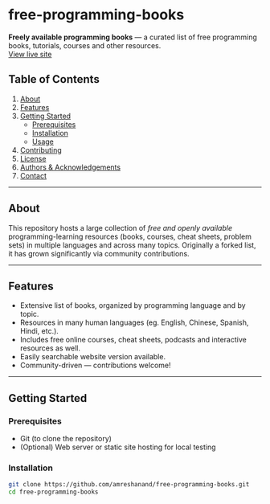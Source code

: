 # free-programming-books

**Freely available programming books** — a curated list of free programming books, tutorials, courses and other resources.  
[View live site](https://ebookfoundation.github.io/free-programming-books-search/)  

## Table of Contents

1. [About](#about)  
2. [Features](#features)  
3. [Getting Started](#getting-started)  
   - [Prerequisites](#prerequisites)  
   - [Installation](#installation)  
   - [Usage](#usage)  
4. [Contributing](#contributing)  
5. [License](#license)  
6. [Authors & Acknowledgements](#authors--acknowledgements)  
7. [Contact](#contact)  

---

## About  
This repository hosts a large collection of *free and openly available* programming-learning resources (books, courses, cheat sheets, problem sets) in multiple languages and across many topics. Originally a forked list, it has grown significantly via community contributions.  

---

## Features  
- Extensive list of books, organized by programming language and by topic.  
- Resources in many human languages (eg. English, Chinese, Spanish, Hindi, etc.).  
- Includes free online courses, cheat sheets, podcasts and interactive resources as well.  
- Easily searchable website version available.  
- Community-driven — contributions welcome!  

---

## Getting Started  

### Prerequisites  
- Git (to clone the repository)  
- (Optional) Web server or static site hosting for local testing  

### Installation  
```bash
git clone https://github.com/amreshanand/free-programming-books.git
cd free-programming-books
